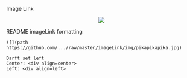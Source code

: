 Image Link

<div align=center>
    
![](https://github.com/creativeCodingART2210Fall2019Section2/creativeCodingSyllabus/raw/master/imageLink/img/pikapikapika.jpg)

<div align=left>
    
README imageLink formatting
    
    ![](path https://github.com/.../raw/master/imageLink/img/pikapikapika.jpg)
    
    Darft set left
    Center: <div align=center>
    Left: <div align=left>
    
